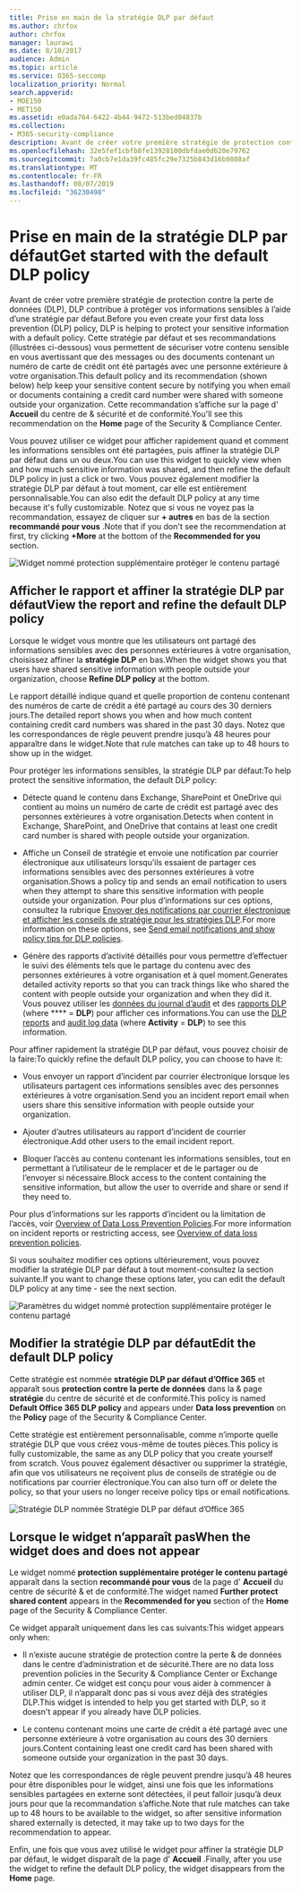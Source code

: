 ```yaml
---
title: Prise en main de la stratégie DLP par défaut
ms.author: chrfox
author: chrfox
manager: laurawi
ms.date: 8/10/2017
audience: Admin
ms.topic: article
ms.service: O365-seccomp
localization_priority: Normal
search.appverid:
- MOE150
- MET150
ms.assetid: e0ada764-6422-4b44-9472-513bed04837b
ms.collection:
- M365-security-compliance
description: Avant de créer votre première stratégie de protection contre la perte de données (DLP), DLP contribue à protéger vos informations sensibles à l’aide d’une stratégie par défaut. Cette stratégie par défaut et ses recommandations (illustrées ci-dessous) vous permettent de sécuriser votre contenu sensible en vous avertissant que des messages ou des documents contenant un numéro de carte de crédit ont été partagés avec une personne extérieure à votre organisation.
ms.openlocfilehash: 32e5fef1cbfb8fe13928100dbfdae0d620e79762
ms.sourcegitcommit: 7a0cb7e1da39fc485fc29e7325b843d16b9808af
ms.translationtype: MT
ms.contentlocale: fr-FR
ms.lasthandoff: 08/07/2019
ms.locfileid: "36230498"
---
```

# <a name="get-started-with-the-default-dlp-policy"></a><span data-ttu-id="7dcb5-104">Prise en main de la stratégie DLP par défaut</span><span class="sxs-lookup"><span data-stu-id="7dcb5-104">Get started with the default DLP policy</span></span>

<span data-ttu-id="7dcb5-105">Avant de créer votre première stratégie de protection contre la perte de données (DLP), DLP contribue à protéger vos informations sensibles à l’aide d’une stratégie par défaut.</span><span class="sxs-lookup"><span data-stu-id="7dcb5-105">Before you even create your first data loss prevention (DLP) policy, DLP is helping to protect your sensitive information with a default policy.</span></span> <span data-ttu-id="7dcb5-106">Cette stratégie par défaut et ses recommandations (illustrées ci-dessous) vous permettent de sécuriser votre contenu sensible en vous avertissant que des messages ou des documents contenant un numéro de carte de crédit ont été partagés avec une personne extérieure à votre organisation.</span><span class="sxs-lookup"><span data-stu-id="7dcb5-106">This default policy and its recommendation (shown below) help keep your sensitive content secure by notifying you when email or documents containing a credit card number were shared with someone outside your organization.</span></span> <span data-ttu-id="7dcb5-107">Cette recommandation s’affiche sur la page d' **Accueil** du centre de &amp; sécurité et de conformité.</span><span class="sxs-lookup"><span data-stu-id="7dcb5-107">You'll see this recommendation on the **Home** page of the Security &amp; Compliance Center.</span></span> 
  
<span data-ttu-id="7dcb5-108">Vous pouvez utiliser ce widget pour afficher rapidement quand et comment les informations sensibles ont été partagées, puis affiner la stratégie DLP par défaut dans un ou deux.</span><span class="sxs-lookup"><span data-stu-id="7dcb5-108">You can use this widget to quickly view when and how much sensitive information was shared, and then refine the default DLP policy in just a click or two.</span></span> <span data-ttu-id="7dcb5-109">Vous pouvez également modifier la stratégie DLP par défaut à tout moment, car elle est entièrement personnalisable.</span><span class="sxs-lookup"><span data-stu-id="7dcb5-109">You can also edit the default DLP policy at any time because it's fully customizable.</span></span> <span data-ttu-id="7dcb5-110">Notez que si vous ne voyez pas la recommandation, essayez de cliquer sur **+ autres** en bas de la section **recommandé pour vous** .</span><span class="sxs-lookup"><span data-stu-id="7dcb5-110">Note that if you don't see the recommendation at first, try clicking **+More** at the bottom of the **Recommended for you** section.</span></span> 
  
![Widget nommé protection supplémentaire protéger le contenu partagé](media/2bae6dbc-cc92-4f35-b54c-c36e60226b5b.png)
  
## <a name="view-the-report-and-refine-the-default-dlp-policy"></a><span data-ttu-id="7dcb5-112">Afficher le rapport et affiner la stratégie DLP par défaut</span><span class="sxs-lookup"><span data-stu-id="7dcb5-112">View the report and refine the default DLP policy</span></span>

<span data-ttu-id="7dcb5-113">Lorsque le widget vous montre que les utilisateurs ont partagé des informations sensibles avec des personnes extérieures à votre organisation, choisissez affiner la **stratégie DLP** en bas.</span><span class="sxs-lookup"><span data-stu-id="7dcb5-113">When the widget shows you that users have shared sensitive information with people outside your organization, choose **Refine DLP policy** at the bottom.</span></span> 
  
<span data-ttu-id="7dcb5-114">Le rapport détaillé indique quand et quelle proportion de contenu contenant des numéros de carte de crédit a été partagé au cours des 30 derniers jours.</span><span class="sxs-lookup"><span data-stu-id="7dcb5-114">The detailed report shows you when and how much content containing credit card numbers was shared in the past 30 days.</span></span> <span data-ttu-id="7dcb5-115">Notez que les correspondances de règle peuvent prendre jusqu’à 48 heures pour apparaître dans le widget.</span><span class="sxs-lookup"><span data-stu-id="7dcb5-115">Note that rule matches can take up to 48 hours to show up in the widget.</span></span>
  
<span data-ttu-id="7dcb5-116">Pour protéger les informations sensibles, la stratégie DLP par défaut:</span><span class="sxs-lookup"><span data-stu-id="7dcb5-116">To help protect the sensitive information, the default DLP policy:</span></span>
  
- <span data-ttu-id="7dcb5-117">Détecte quand le contenu dans Exchange, SharePoint et OneDrive qui contient au moins un numéro de carte de crédit est partagé avec des personnes extérieures à votre organisation.</span><span class="sxs-lookup"><span data-stu-id="7dcb5-117">Detects when content in Exchange, SharePoint, and OneDrive that contains at least one credit card number is shared with people outside your organization.</span></span>
    
- <span data-ttu-id="7dcb5-118">Affiche un Conseil de stratégie et envoie une notification par courrier électronique aux utilisateurs lorsqu’ils essaient de partager ces informations sensibles avec des personnes extérieures à votre organisation.</span><span class="sxs-lookup"><span data-stu-id="7dcb5-118">Shows a policy tip and sends an email notification to users when they attempt to share this sensitive information with people outside your organization.</span></span> <span data-ttu-id="7dcb5-119">Pour plus d’informations sur ces options, consultez la rubrique [Envoyer des notifications par courrier électronique et afficher les conseils de stratégie pour les stratégies DLP](use-notifications-and-policy-tips.md).</span><span class="sxs-lookup"><span data-stu-id="7dcb5-119">For more information on these options, see [Send email notifications and show policy tips for DLP policies](use-notifications-and-policy-tips.md).</span></span>
    
- <span data-ttu-id="7dcb5-120">Génère des rapports d’activité détaillés pour vous permettre d’effectuer le suivi des éléments tels que le partage du contenu avec des personnes extérieures à votre organisation et à quel moment.</span><span class="sxs-lookup"><span data-stu-id="7dcb5-120">Generates detailed activity reports so that you can track things like who shared the content with people outside your organization and when they did it.</span></span> <span data-ttu-id="7dcb5-121">Vous pouvez utiliser les [données du journal d’audit](search-the-audit-log-in-security-and-compliance.md) et des [rapports DLP](view-the-dlp-reports.md) (where \*\*\*\* = **DLP**) pour afficher ces informations.</span><span class="sxs-lookup"><span data-stu-id="7dcb5-121">You can use the [DLP reports](view-the-dlp-reports.md) and [audit log data](search-the-audit-log-in-security-and-compliance.md) (where **Activity** = **DLP**) to see this information.</span></span>
    
<span data-ttu-id="7dcb5-122">Pour affiner rapidement la stratégie DLP par défaut, vous pouvez choisir de la faire:</span><span class="sxs-lookup"><span data-stu-id="7dcb5-122">To quickly refine the default DLP policy, you can choose to have it:</span></span>
  
- <span data-ttu-id="7dcb5-123">Vous envoyer un rapport d’incident par courrier électronique lorsque les utilisateurs partagent ces informations sensibles avec des personnes extérieures à votre organisation.</span><span class="sxs-lookup"><span data-stu-id="7dcb5-123">Send you an incident report email when users share this sensitive information with people outside your organization.</span></span>
    
- <span data-ttu-id="7dcb5-124">Ajouter d’autres utilisateurs au rapport d’incident de courrier électronique.</span><span class="sxs-lookup"><span data-stu-id="7dcb5-124">Add other users to the email incident report.</span></span>
    
- <span data-ttu-id="7dcb5-125">Bloquer l’accès au contenu contenant les informations sensibles, tout en permettant à l’utilisateur de le remplacer et de le partager ou de l’envoyer si nécessaire.</span><span class="sxs-lookup"><span data-stu-id="7dcb5-125">Block access to the content containing the sensitive information, but allow the user to override and share or send if they need to.</span></span>
    
<span data-ttu-id="7dcb5-126">Pour plus d’informations sur les rapports d’incident ou la limitation de l’accès, voir [Overview of Data Loss Prevention Policies](data-loss-prevention-policies.md).</span><span class="sxs-lookup"><span data-stu-id="7dcb5-126">For more information on incident reports or restricting access, see [Overview of data loss prevention policies](data-loss-prevention-policies.md).</span></span>
  
<span data-ttu-id="7dcb5-127">Si vous souhaitez modifier ces options ultérieurement, vous pouvez modifier la stratégie DLP par défaut à tout moment-consultez la section suivante.</span><span class="sxs-lookup"><span data-stu-id="7dcb5-127">If you want to change these options later, you can edit the default DLP policy at any time - see the next section.</span></span>
  
![Paramètres du widget nommé protection supplémentaire protéger le contenu partagé](media/dad30a84-2715-4c0a-a5c5-44d85492363e.png)
  
## <a name="edit-the-default-dlp-policy"></a><span data-ttu-id="7dcb5-129">Modifier la stratégie DLP par défaut</span><span class="sxs-lookup"><span data-stu-id="7dcb5-129">Edit the default DLP policy</span></span>

<span data-ttu-id="7dcb5-130">Cette stratégie est nommée **stratégie DLP par défaut d’Office 365** et apparaît sous **protection contre la perte de données** dans la &amp; page **stratégie** du centre de sécurité et de conformité.</span><span class="sxs-lookup"><span data-stu-id="7dcb5-130">This policy is named **Default Office 365 DLP policy** and appears under **Data loss prevention** on the **Policy** page of the Security &amp; Compliance Center.</span></span> 
  
<span data-ttu-id="7dcb5-131">Cette stratégie est entièrement personnalisable, comme n’importe quelle stratégie DLP que vous créez vous-même de toutes pièces.</span><span class="sxs-lookup"><span data-stu-id="7dcb5-131">This policy is fully customizable, the same as any DLP policy that you create yourself from scratch.</span></span> <span data-ttu-id="7dcb5-132">Vous pouvez également désactiver ou supprimer la stratégie, afin que vos utilisateurs ne reçoivent plus de conseils de stratégie ou de notifications par courrier électronique.</span><span class="sxs-lookup"><span data-stu-id="7dcb5-132">You can also turn off or delete the policy, so that your users no longer receive policy tips or email notifications.</span></span>
  
![Stratégie DLP nommée Stratégie DLP par défaut d’Office 365](media/260731e8-4d57-4c98-abec-07b052ec48d5.png)
  
## <a name="when-the-widget-does-and-does-not-appear"></a><span data-ttu-id="7dcb5-134">Lorsque le widget n’apparaît pas</span><span class="sxs-lookup"><span data-stu-id="7dcb5-134">When the widget does and does not appear</span></span>

<span data-ttu-id="7dcb5-135">Le widget nommé **protection supplémentaire protéger le contenu partagé** apparaît dans la section **recommandé pour vous** de la page d' **Accueil** du centre de sécurité &amp; et de conformité.</span><span class="sxs-lookup"><span data-stu-id="7dcb5-135">The widget named **Further protect shared content** appears in the **Recommended for you** section of the **Home** page of the Security &amp; Compliance Center.</span></span> 
  
<span data-ttu-id="7dcb5-136">Ce widget apparaît uniquement dans les cas suivants:</span><span class="sxs-lookup"><span data-stu-id="7dcb5-136">This widget appears only when:</span></span>
  
- <span data-ttu-id="7dcb5-137">Il n’existe aucune stratégie de protection contre la perte &amp; de données dans le centre d’administration et de sécurité.</span><span class="sxs-lookup"><span data-stu-id="7dcb5-137">There are no data loss prevention policies in the Security &amp; Compliance Center or Exchange admin center.</span></span> <span data-ttu-id="7dcb5-138">Ce widget est conçu pour vous aider à commencer à utiliser DLP, il n’apparaît donc pas si vous avez déjà des stratégies DLP.</span><span class="sxs-lookup"><span data-stu-id="7dcb5-138">This widget is intended to help you get started with DLP, so it doesn't appear if you already have DLP policies.</span></span>
    
- <span data-ttu-id="7dcb5-139">Le contenu contenant moins une carte de crédit a été partagé avec une personne extérieure à votre organisation au cours des 30 derniers jours.</span><span class="sxs-lookup"><span data-stu-id="7dcb5-139">Content containing least one credit card has been shared with someone outside your organization in the past 30 days.</span></span>
    
<span data-ttu-id="7dcb5-140">Notez que les correspondances de règle peuvent prendre jusqu’à 48 heures pour être disponibles pour le widget, ainsi une fois que les informations sensibles partagées en externe sont détectées, il peut falloir jusqu’à deux jours pour que la recommandation s’affiche.</span><span class="sxs-lookup"><span data-stu-id="7dcb5-140">Note that rule matches can take up to 48 hours to be available to the widget, so after sensitive information shared externally is detected, it may take up to two days for the recommendation to appear.</span></span>
  
<span data-ttu-id="7dcb5-141">Enfin, une fois que vous avez utilisé le widget pour affiner la stratégie DLP par défaut, le widget disparaît de la page d' **Accueil** .</span><span class="sxs-lookup"><span data-stu-id="7dcb5-141">Finally, after you use the widget to refine the default DLP policy, the widget disappears from the **Home** page.</span></span> 
  

